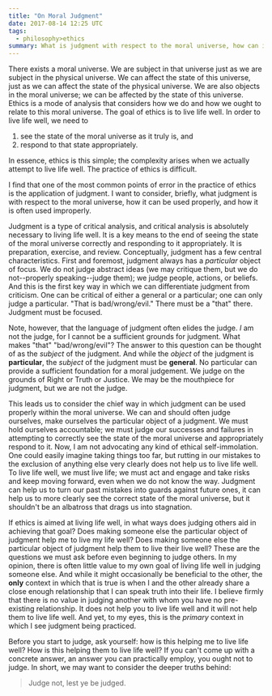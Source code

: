 ```yaml
---
title: "On Moral Judgment"
date: 2017-08-14 12:25 UTC
tags:
  - philosophy>ethics
summary: What is judgment with respect to the moral universe, how can it be used properly, and how is it often used improperly?
---
```


There exists a moral universe. We are subject in that universe just as we are subject in the physical universe. We can affect the state of this universe, just as we can affect the state of the physical universe. We are also objects in the moral universe; we can be affected by the state of this universe. Ethics is a mode of analysis that considers how we do and how we ought to relate to this moral universe. The goal of ethics is to live life well. In order to live life well, we need to

1. see the state of the moral universe as it truly is, and
2. respond to that state appropriately.

In essence, ethics is this simple; the complexity arises when we actually attempt to live life well. The practice of ethics is difficult.

I find that one of the most common points of error in the practice of ethics is the application of judgment. I want to consider, briefly, what judgment is with respect to the moral universe, how it can be used properly, and how it is often used improperly.

Judgment is a type of critical analysis, and critical analysis is absolutely necessary to living life well. It is a key means to the end of seeing the state of the moral universe correctly and responding to it appropriately. It is preparation, exercise, and review. Conceptually, judgment has a few central characteristics. First and foremost, judgment always has a _particular_ object of focus. We do not judge abstract ideas (we may critique them, but we do not--properly speaking--judge them); we judge people, actions, or beliefs. And this is the first key way in which we can differentiate judgment from criticism. One can be critical of either a general or a particular; one can only judge a particular. "That is bad/wrong/evil."  There must be a "that" there. Judgment must be focused.

Note, however, that the language of judgment often elides the judge. _I_ am not the judge, for I cannot be a sufficient grounds for judgment. What makes "that" "bad/wrong/evil"? The answer to this question can be thought of as the _subject_ of the judgment. And while the _object_ of the judgment is **particular**, the _subject_ of the judgment must be **general**. No particular can provide a sufficient foundation for a moral judgement. We judge on the grounds of Right or Truth or Justice. We may be the mouthpiece for judgment, but we are not the judge.

This leads us to consider the chief way in which judgment can be used properly within the moral universe. We can and should often judge ourselves, make ourselves the particular object of a judgment. We must hold ourselves accountable; we must judge our successes and failures in attempting to correctly see the state of the moral universe and appropriately respond to it. Now, I am not advocating any kind of ethical self-immolation. One could easily imagine taking things too far, but rutting in our mistakes to the exclusion of anything else very clearly does not help us to live life well. To live life well, we must live life; we must act and engage and take risks and keep moving forward, even when we do not know the way. Judgment can help us to turn our past mistakes into guards against future ones, it can help us to more clearly see the correct state of the moral universe, but it shouldn't be an albatross that drags us into stagnation.

If ethics is aimed at living life well, in what ways does judging others aid in achieving that goal? Does making someone else the particular object of judgment help me to live my life well? Does making someone else the particular object of judgment help them to live their live well? These are the questions we must ask before even beginning to judge others. In my opinion, there is often little value to my own goal of living life well in judging someone else. And while it might occasionally be beneficial to the other, the **only** context in which that is true is when I and the other already share a close enough relationship that I can speak truth into their life. I believe firmly that there is no value in judging another with whom you have no pre-existing relationship. It does not help you to live life well and it will not help them to live life well. And yet, to my eyes, this is the _primary_ context in which I see judgment being practiced.

Before you start to judge, ask yourself: how is this helping me to live life well? How is this helping them to live life well? If you can't come up with a concrete answer, an answer you can practically employ, you ought not to judge. In short, we may want to consider the deeper truths behind:

> Judge not, lest ye be judged.
